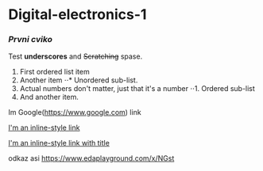 # Digital-electronics-1

### __*Prvni cviko*__

Test __underscores__ and ~~Scratching~~ spase.

1. First ordered list item
2. Another item
⋅⋅* Unordered sub-list. 
1. Actual numbers don't matter, just that it's a number
⋅⋅1. Ordered sub-list
4. And another item.

Im Google(https://www.google.com) link

[I'm an inline-style link](https://www.google.com)

[I'm an inline-style link with title](https://www.google.com "Google's Homepage")

odkaz asi https://www.edaplayground.com/x/NGst
